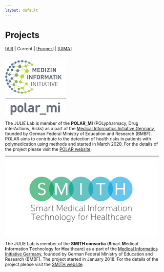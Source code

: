```yaml
---
layout: default
---
```


# Projects

[[All]](all.html) | 
Current | 
[[Former]](former.html) | 
[[UIMA]](UIMA.html)

<img style="margin-top:15px" src="/assets/img/polar_rgb_200px.jpg" />

The JULIE Lab is member of the **POLAR_MI** (POLypharmacy, Drug interActions, Risks) as a part of the [Medical Informatics Initiative Germany](https://www.medizininformatik-initiative.de/), founded by German Federal Ministry of Education and Research (BMBF). POLAR aims to contribute to the detection of health risks in patients with polymedication using methods and started in March 2020. For the details of the project please visit the [POLAR website](https://www.medizininformatik-initiative.de/en/POLAR).

------------------------------------------------------------------------

![](/assets/img/projects_SMITH-width-250-height-158.png)

The JULIE Lab is member of the **SMITH consortia** (**S**mart **M**edical **I**nformation **T**echnology for **H**ealthcare) as a part of the [Medical Informatics Initiative Germany](https://www.medizininformatik-initiative.de/), founded by German Federal Ministry of Education and Research (BMBF). The project started in January 2018. For the details of the project please visit the [SMITH website](http://www.smith.care/).

